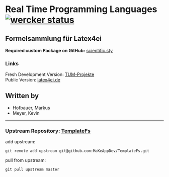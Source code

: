 # Real Time Programming Languages [![wercker status](https://app.wercker.com/status/538fb5da3857cb5e05adb2037e3a3cf4/s "wercker status")](https://app.wercker.com/project/bykey/538fb5da3857cb5e05adb2037e3a3cf4)
## Formelsammlung für Latex4ei
**Required custom Package on GitHub:** [scientific.sty](https://github.com/latex4ei/latex4ei-packages)

### Links

Fresh Development Version: [TUM-Projekte](https://makeappdev.github.io/TUM-Projekte/)  
Public Version: [latex4ei.de](http://latex4ei.de)  

## Written by
- Hofbauer, Markus
- Meyer, Kevin

--------------------------------------

### Upstream Repository: [TemplateFs](https://github.com/MaKeAppDev/TemplateFs)

add upstream:

    git remote add upstream git@github.com:MaKeAppDev/TemplateFs.git

pull from upstream:

    git pull upstream master
